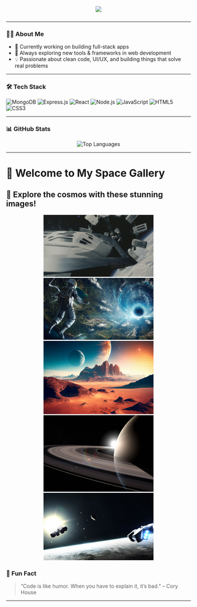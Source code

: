 
<!-- Typing SVG -->
<h1 align="center">
  <img src="https://readme-typing-svg.herokuapp.com?font=Fira+Code&weight=600&size=30&pause=1000&color=36BCF7&center=true&vCenter=true&width=500&lines=Hi+I'm+Aman+Kumar+Aswani;aka+Amanthisside;Full-Stack+Developer;+MERN+Stack+Enthusiast alt="Typing SVG" />
</h1>



---




### 👨‍💻 About Me

- 🔭 Currently working on building full-stack apps  
- 🌱 Always exploring new tools & frameworks in web development  
- 💡 Passionate about clean code, UI/UX, and building things that solve real problems  

---

### 🛠️ Tech Stack

![MongoDB](https://img.shields.io/badge/-MongoDB-4EA94B?style=flat-square&logo=mongodb&logoColor=white)
![Express.js](https://img.shields.io/badge/-Express.js-000000?style=flat-square&logo=express&logoColor=white)
![React](https://img.shields.io/badge/-React-61DAFB?style=flat-square&logo=react&logoColor=white)
![Node.js](https://img.shields.io/badge/-Node.js-339933?style=flat-square&logo=node.js&logoColor=white)
![JavaScript](https://img.shields.io/badge/-JavaScript-F7DF1E?style=flat-square&logo=javascript&logoColor=black)
![HTML5](https://img.shields.io/badge/-HTML5-E34F26?style=flat-square&logo=html5&logoColor=white)
![CSS3](https://img.shields.io/badge/-CSS3-1572B6?style=flat-square&logo=css3&logoColor=white)

---

### 📊 GitHub Stats

<p align="center">
  <img src="https://github-readme-stats.vercel.app/api/top-langs/?username=Amanthisside&layout=compact&theme=radical" alt="Top Languages" />
</p>

---
<!-- 
🕵️‍♂️ You found the secret dev easter egg! 
DM me "✨foundit" on Twitter @amanthisside to say hi 😄 
-->

# 🌌 Welcome to My Space Gallery

## 🚀 Explore the cosmos with these stunning images!

<!-- Center-align the images with a uniform size -->
<div align="center">
  <img src="https://github.com/Amanthisside/Amanthisside/blob/main/images/16336_5.jpg?raw=true" width="300" />
  <img src="https://github.com/Amanthisside/Amanthisside/blob/main/images/20084.jpg?raw=true" width="300" />
  <img src="https://github.com/Amanthisside/Amanthisside/blob/main/images/360_F_559594211_HOFvnMPbMmGSoU7iOKz36JOnYFKbO8tF.jpg?raw=true" width="300" />
  <img src="https://github.com/Amanthisside/Amanthisside/blob/main/images/498125.jpg?raw=true" width="300" />
  <img src="https://github.com/Amanthisside/Amanthisside/blob/main/images/45.243446-science_fiction-artwork-interstellar_movie.jpg?raw=true" width="300" />
</div>



### 🎯 Fun Fact

> “Code is like humor. When you have to explain it, it’s bad.” – Cory House

---


